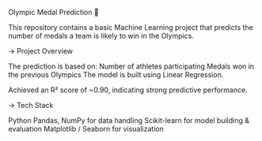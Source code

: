 Olympic Medal Prediction 🏅

This repository contains a basic Machine Learning project that predicts the number of medals a team is likely to win in the Olympics.

-> Project Overview

The prediction is based on:
Number of athletes participating
    Medals won in the previous Olympics
    The model is built using Linear Regression.

Achieved an R² score of ~0.90, indicating strong predictive performance.

-> Tech Stack

Python
Pandas, NumPy for data handling
Scikit-learn for model building & evaluation
Matplotlib / Seaborn for visualization
